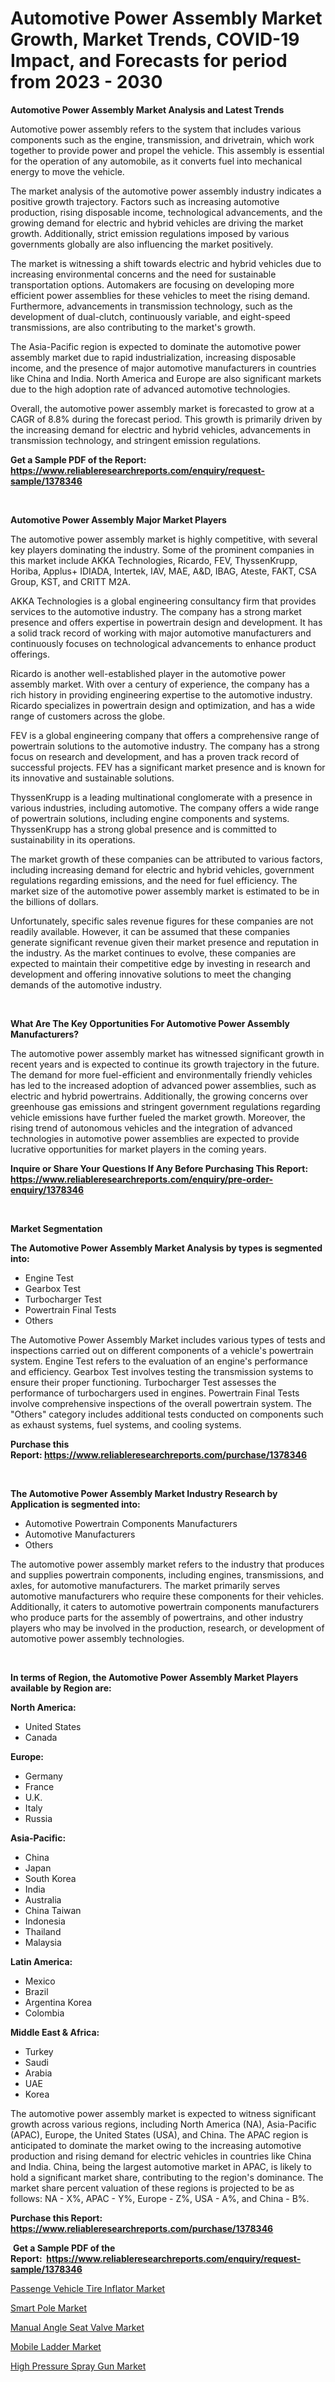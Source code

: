 <p><h1>Automotive Power Assembly Market Growth, Market Trends, COVID-19 Impact, and Forecasts for period from 2023 - 2030</h1></p><p><strong>Automotive Power Assembly Market Analysis and Latest Trends</strong></p>
<p><p>Automotive power assembly refers to the system that includes various components such as the engine, transmission, and drivetrain, which work together to provide power and propel the vehicle. This assembly is essential for the operation of any automobile, as it converts fuel into mechanical energy to move the vehicle.</p><p>The market analysis of the automotive power assembly industry indicates a positive growth trajectory. Factors such as increasing automotive production, rising disposable income, technological advancements, and the growing demand for electric and hybrid vehicles are driving the market growth. Additionally, strict emission regulations imposed by various governments globally are also influencing the market positively.</p><p>The market is witnessing a shift towards electric and hybrid vehicles due to increasing environmental concerns and the need for sustainable transportation options. Automakers are focusing on developing more efficient power assemblies for these vehicles to meet the rising demand. Furthermore, advancements in transmission technology, such as the development of dual-clutch, continuously variable, and eight-speed transmissions, are also contributing to the market's growth.</p><p>The Asia-Pacific region is expected to dominate the automotive power assembly market due to rapid industrialization, increasing disposable income, and the presence of major automotive manufacturers in countries like China and India. North America and Europe are also significant markets due to the high adoption rate of advanced automotive technologies.</p><p>Overall, the automotive power assembly market is forecasted to grow at a CAGR of 8.8% during the forecast period. This growth is primarily driven by the increasing demand for electric and hybrid vehicles, advancements in transmission technology, and stringent emission regulations.</p></p>
<p><strong>Get a Sample PDF of the Report:&nbsp; <a href="https://www.reliableresearchreports.com/enquiry/request-sample/1378346">https://www.reliableresearchreports.com/enquiry/request-sample/1378346</a></strong></p>
<p>&nbsp;</p>
<p><strong>Automotive Power Assembly Major Market Players</strong></p>
<p><p>The automotive power assembly market is highly competitive, with several key players dominating the industry. Some of the prominent companies in this market include AKKA Technologies, Ricardo, FEV, ThyssenKrupp, Horiba, Applus+ IDIADA, Intertek, IAV, MAE, A&D, IBAG, Ateste, FAKT, CSA Group, KST, and CRITT M2A.</p><p>AKKA Technologies is a global engineering consultancy firm that provides services to the automotive industry. The company has a strong market presence and offers expertise in powertrain design and development. It has a solid track record of working with major automotive manufacturers and continuously focuses on technological advancements to enhance product offerings.</p><p>Ricardo is another well-established player in the automotive power assembly market. With over a century of experience, the company has a rich history in providing engineering expertise to the automotive industry. Ricardo specializes in powertrain design and optimization, and has a wide range of customers across the globe.</p><p>FEV is a global engineering company that offers a comprehensive range of powertrain solutions to the automotive industry. The company has a strong focus on research and development, and has a proven track record of successful projects. FEV has a significant market presence and is known for its innovative and sustainable solutions.</p><p>ThyssenKrupp is a leading multinational conglomerate with a presence in various industries, including automotive. The company offers a wide range of powertrain solutions, including engine components and systems. ThyssenKrupp has a strong global presence and is committed to sustainability in its operations.</p><p>The market growth of these companies can be attributed to various factors, including increasing demand for electric and hybrid vehicles, government regulations regarding emissions, and the need for fuel efficiency. The market size of the automotive power assembly market is estimated to be in the billions of dollars.</p><p>Unfortunately, specific sales revenue figures for these companies are not readily available. However, it can be assumed that these companies generate significant revenue given their market presence and reputation in the industry. As the market continues to evolve, these companies are expected to maintain their competitive edge by investing in research and development and offering innovative solutions to meet the changing demands of the automotive industry.</p></p>
<p>&nbsp;</p>
<p><strong>What Are The Key Opportunities For Automotive Power Assembly Manufacturers?</strong></p>
<p><p>The automotive power assembly market has witnessed significant growth in recent years and is expected to continue its growth trajectory in the future. The demand for more fuel-efficient and environmentally friendly vehicles has led to the increased adoption of advanced power assemblies, such as electric and hybrid powertrains. Additionally, the growing concerns over greenhouse gas emissions and stringent government regulations regarding vehicle emissions have further fueled the market growth. Moreover, the rising trend of autonomous vehicles and the integration of advanced technologies in automotive power assemblies are expected to provide lucrative opportunities for market players in the coming years.</p></p>
<p><strong>Inquire or Share Your Questions If Any Before Purchasing This Report: <a href="https://www.reliableresearchreports.com/enquiry/pre-order-enquiry/1378346">https://www.reliableresearchreports.com/enquiry/pre-order-enquiry/1378346</a></strong></p>
<p>&nbsp;</p>
<p><strong>Market Segmentation</strong></p>
<p><strong>The Automotive Power Assembly Market Analysis by types is segmented into:</strong></p>
<p><ul><li>Engine Test</li><li>Gearbox Test</li><li>Turbocharger Test</li><li>Powertrain Final Tests</li><li>Others</li></ul></p>
<p><p>The Automotive Power Assembly Market includes various types of tests and inspections carried out on different components of a vehicle's powertrain system. Engine Test refers to the evaluation of an engine's performance and efficiency. Gearbox Test involves testing the transmission systems to ensure their proper functioning. Turbocharger Test assesses the performance of turbochargers used in engines. Powertrain Final Tests involve comprehensive inspections of the overall powertrain system. The "Others" category includes additional tests conducted on components such as exhaust systems, fuel systems, and cooling systems.</p></p>
<p><strong>Purchase this Report:&nbsp;<a href="https://www.reliableresearchreports.com/purchase/1378346">https://www.reliableresearchreports.com/purchase/1378346</a></strong></p>
<p>&nbsp;</p>
<p><strong>The Automotive Power Assembly Market Industry Research by Application is segmented into:</strong></p>
<p><ul><li>Automotive Powertrain Components Manufacturers</li><li>Automotive Manufacturers</li><li>Others</li></ul></p>
<p><p>The automotive power assembly market refers to the industry that produces and supplies powertrain components, including engines, transmissions, and axles, for automotive manufacturers. The market primarily serves automotive manufacturers who require these components for their vehicles. Additionally, it caters to automotive powertrain components manufacturers who produce parts for the assembly of powertrains, and other industry players who may be involved in the production, research, or development of automotive power assembly technologies.</p></p>
<p>&nbsp;</p>
<p><strong>In terms of Region, the Automotive Power Assembly Market Players available by Region are:</strong></p>
<p>
    <p> <strong> North America: </strong>
        <ul>
            <li>United States</li>
            <li>Canada</li>
        </ul>
        </p> 
    <p> <strong> Europe: </strong>
        <ul>
            <li>Germany</li>
            <li>France</li>
            <li>U.K.</li>
            <li>Italy</li>
            <li>Russia</li>
        </ul>
        </p> 
    <p> <strong> Asia-Pacific: </strong>
        <ul>
            <li>China</li>
            <li>Japan</li>
            <li>South Korea</li>
            <li>India</li>
            <li>Australia</li>
            <li>China Taiwan</li>
            <li>Indonesia</li>
            <li>Thailand</li>
            <li>Malaysia</li>
        </ul>
        </p> 
    <p> <strong> Latin America: </strong>
        <ul>
            <li>Mexico</li>
            <li>Brazil</li>
            <li>Argentina Korea</li>
            <li>Colombia</li>
        </ul>
        </p> 
    <p> <strong> Middle East & Africa: </strong>
        <ul>
            <li>Turkey</li>
            <li>Saudi</li>
            <li>Arabia</li>
            <li>UAE</li>
            <li>Korea</li>
        </ul>
    </p>
    </p>
<p><p>The automotive power assembly market is expected to witness significant growth across various regions, including North America (NA), Asia-Pacific (APAC), Europe, the United States (USA), and China. The APAC region is anticipated to dominate the market owing to the increasing automotive production and rising demand for electric vehicles in countries like China and India. China, being the largest automotive market in APAC, is likely to hold a significant market share, contributing to the region's dominance. The market share percent valuation of these regions is projected to be as follows: NA - X%, APAC - Y%, Europe - Z%, USA - A%, and China - B%.</p></p>
<p><strong>Purchase this Report: <a href="https://www.reliableresearchreports.com/purchase/1378346">https://www.reliableresearchreports.com/purchase/1378346</a></strong></p>
<p>&nbsp;<strong>Get a Sample PDF of the Report:&nbsp;&nbsp;<a href="https://www.reliableresearchreports.com/enquiry/request-sample/1378346">https://www.reliableresearchreports.com/enquiry/request-sample/1378346</a></strong></p>
<p><strong></strong></p>
<p><p><a href="https://github.com/aliciawhite5576/Market-Research-Report-List-1/blob/main/passenge-vehicle-tire-inflator-market.md">Passenge Vehicle Tire Inflator Market</a></p><p><a href="https://medium.com/@viksingh034/smart-pole-market-share-evolution-and-market-growth-trends-2023-2030-90e67fdcbd59">Smart Pole Market</a></p><p><a href="https://www.linkedin.com/pulse/manual-angle-seat-valve-market-size-growth-forecast-from-mjeae/">Manual Angle Seat Valve Market</a></p><p><a href="https://www.linkedin.com/pulse/mobile-ladder-market-challenges-opportunities-growth-drivers-sih0e/">Mobile Ladder Market</a></p><p><a href="https://medium.com/@the.strong.zer0/high-pressure-spray-gun-market-the-key-to-successful-business-strategy-forecast-till-2030-6dce14a00939">High Pressure Spray Gun Market</a></p></p>